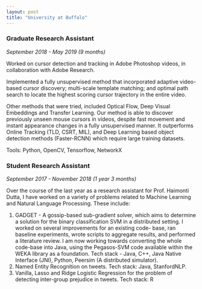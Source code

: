 ```yaml
---
layout: post
title: "University at Buffalo"
---
```


### Graduate Research Assistant
*September 2018 - May 2019 (9 months)*

Worked on cursor detection and tracking in Adobe Photoshop videos, in collaboration with Adobe Research.

Implemented a fully unsupervised method that incorporated adaptive video-based cursor discovery; multi-scale template matching; and optimal path search to locate the highest scoring cursor trajectory in the entire video.

Other methods that were tried, included Optical Flow, Deep Visual Embeddings and Transfer Learning. Our method is able to discover previously unseen mouse cursors in videos, despite fast movement and instant appearance changes in a fully unsupervised manner. It outperforms Online Tracking (TLD, CSRT, MIL), and Deep Learning based object detection methods (Faster-RCNN) which require large training datasets.

Tools: Python, OpenCV, Tensorflow, NetworkX

### Student Research Assistant
*September 2017 - November 2018 (1 year 3 months)*

Over the course of the last year as a research assistant for Prof. Haimonti Dutta, I have worked on a variety of problems related to Machine Learning and Natural Language Processing.
These include:
1. GADGET - A gossip-based sub-gradient solver, which aims to determine a solution for the binary
classification SVM in a distributed setting. I worked on several improvements for an existing code-
base, ran baseline experiments, wrote scripts to aggregate results, and performed a literature review.
I am now working towards converting the whole code-base into Java, using the Pegasos-SVM code
available within the WEKA library as a foundation.
Tech stack - Java, C++, Java Native Interface (JNI), Python, Peersim (A distributed simulator).
2. Named Entity Recognition on tweets. Tech stack: Java, StanfordNLP.
3. Vanilla, Lasso and Ridge Logistic Regression for the problem of detecting inter-group prejudice in
tweets. Tech stack: R
